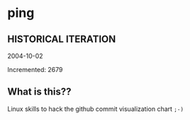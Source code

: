 # ping

## HISTORICAL ITERATION
2004-10-02

Incremented: 2679

## What is this?? 
Linux skills to hack the github commit visualization chart `;-)`
